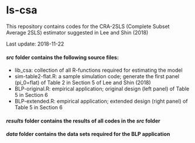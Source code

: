 # ls-csa

This repository contains codes for the CRA-2SLS (Complete Subset Average 2SLS) estimator suggested in Lee and Shin (2018) 

Last update: 2018-11-22

#### _src_ folder contains the following source files:
* lib_csa: collection of all R-functions required for estimating the model 
* sim-table2-flat.R: a sample simulation code; generate the first panel (pi_0=flat) of Table 2 in Section 5 of Lee and Shin (2018) 
* BLP-original.R: empirical application; original design (left panel) of Table 5 in Section 6
* BLP-extended.R: empirical application; extended design (right panel) of Table 5 in Section 6

#### _results_ folder contains the results of all codes in the _src_ folder

#### _data_ folder contains the data sets required for the BLP application
